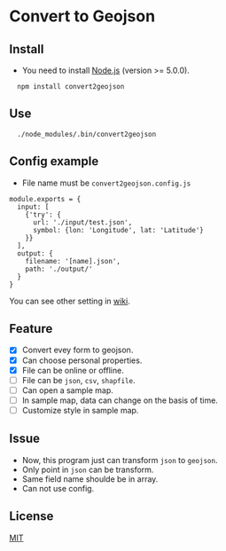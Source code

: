 # Convert to Geojson

## Install

- You need to install [Node.js](https://nodejs.org/en/) (version >= 5.0.0).

```
  npm install convert2geojson
```

## Use

```
  ./node_modules/.bin/convert2geojson
```

## Config example

- File name must be `convert2geojson.config.js`

```
module.exports = { 
  input: [
    {'try': {
      url: './input/test.json',
      symbol: {lon: 'Longitude', lat: 'Latitude'}
    }}  
  ],  
  output: {
    filename: '[name].json',
    path: './output/'
  }   
}
```
You can see other setting in [wiki](https://github.com/HsuTing/convert2geojson/wiki).

## Feature

- [x] Convert evey form to geojson.
- [x] Can choose personal properties.
- [x] File can be online or offline.
- [ ] File can be `json`, `csv`, `shapfile`.
- [ ] Can open a sample map.
- [ ] In sample map, data can change on the basis of time.
- [ ] Customize style in sample map.

## Issue

- Now, this program just can transform `json` to `geojson`.
- Only point in `json` can be transform.
- Same field name shoulde be in array.
- Can not use config.

## License

[MIT](https://github.com/HsuTing/convert2geojson/blob/master/LICENSE)
